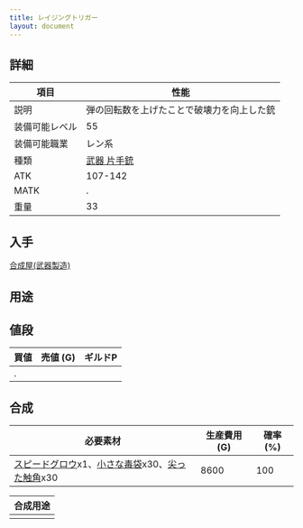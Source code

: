 ```yaml
---
title: レイジングトリガー
layout: document
---
```

## 詳細


|項目|性能|
|---|---|
|説明|弾の回転数を上げたことで破壊力を向上した銃|
|装備可能レベル|55|
|装備可能職業|レン系|
|種類|[武器 片手銃](武器(片手銃))|
|ATK|107-142|
|MATK|.|
|重量|33|

## 入手

[合成屋(武器製造)](合成屋(武器製造))

## 用途


## 値段


|買値|売値 (G)|ギルドP|
|---|---|---|
|.|||	

## 合成


|必要素材|生産費用 (G)|確率 (%)|
|---|---|---|
|[スピードグロウ](スピードグロウ)x1、[小さな毒袋](小さな毒袋)x30、[尖った触角](尖った触角)x30|8600|100|


|合成用途|
|---|
||